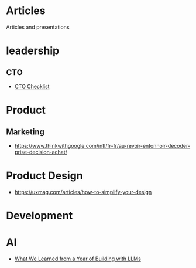 Articles
========

Articles and presentations

# leadership
## CTO
- [CTO Checklist](https://medium.com/@tom-neal/cto-checklist-1a2ef3d6502)

# Product

## Marketing
- https://www.thinkwithgoogle.com/intl/fr-fr/au-revoir-entonnoir-decoder-prise-decision-achat/

# Product Design
- https://uxmag.com/articles/how-to-simplify-your-design

# Development

# AI
- [What We Learned from a Year of Building with LLMs](https://www.oreilly.com/radar/what-we-learned-from-a-year-of-building-with-llms-part-i/)



